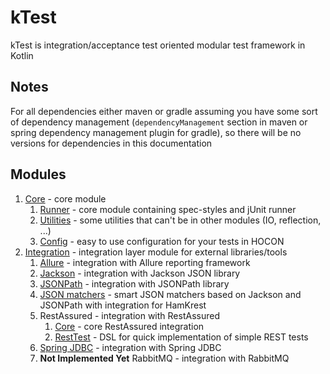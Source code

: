 # kTest

kTest is integration/acceptance test oriented modular test framework in Kotlin

## Notes

For all dependencies either maven or gradle assuming you have some sort of dependency management 
(`dependencyManagement` section in maven or spring dependency management plugin for gradle), so there will 
be no versions for dependencies in this documentation

## Modules

1. [Core](core/README.md) - core module
    1. [Runner](core/runner.md) - core module containing spec-styles and jUnit runner
    2. [Utilities](core/util.md) - some utilities that can't be in other modules (IO, reflection, ...)
    3. [Config](core/config.md) - easy to use configuration for your tests in HOCON
2. [Integration](integration/README.md) - integration layer module for external libraries/tools
    1. [Allure](integration/allure.md) - integration with Allure reporting framework
    2. [Jackson](integration/jackson.md) - integration with Jackson JSON library
    3. [JSONPath](integration/jsonpath.md) - integration with JSONPath library
    4. [JSON matchers](integration/json-matcher.md) - smart JSON matchers based on Jackson and JSONPath with integration for HamKrest
    5. RestAssured - integration with RestAssured
        1. [Core](integration/rest.md) - core RestAssured integration
        2. [RestTest](integration/rest-test.md) - DSL for quick implementation of simple REST tests
    6. [Spring JDBC](integration/spring-jdbc.md) - integration with Spring JDBC
    7. **Not Implemented Yet** RabbitMQ - integration with RabbitMQ

